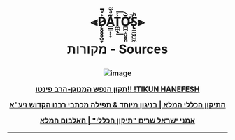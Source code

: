 <h1 align="center">

  ⫷D̷̨̥̥̥͖̞͐ͮ̄A̳̳̹̟̋ͣ͌ͅT̼̼̖̾͟͞Ơ̷̴̪̪̝͈̥͈̆̀̚S̢̼̼͖̺͖ͪ⫸
 
  
  מקורות - Sources
  
<h3 align="center">
  
  ![image](https://user-images.githubusercontent.com/51442719/146971800-8449ba4c-ebfa-4f31-bea8-00452cb0565c.png)
 
  [תקון הנפש המנוגן-הרב פינטו!! !TIKUN HANEFESH](https://www.youtube.com/watch?v=-arhdtzQX0Y)
  
  [התיקון הכללי המלא | בניגון מיוחד & תפילה מכתבי רבנו הקדוש זיע"א](https://www.youtube.com/watch?v=c9vGfZrSk_0)
  
  [אמני ישראל שרים "תיקון הכללי" | האלבום המלא](https://www.youtube.com/watch?v=AL87MPoKwPM)
  
  []()

  ---
  
